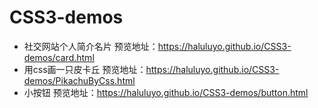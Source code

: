 # CSS3-demos
- 社交网站个人简介名片 预览地址：https://haluluyo.github.io/CSS3-demos/card.html
- 用css画一只皮卡丘 预览地址：https://haluluyo.github.io/CSS3-demos/PikachuByCss.html
- 小按钮 预览地址：https://haluluyo.github.io/CSS3-demos/button.html
